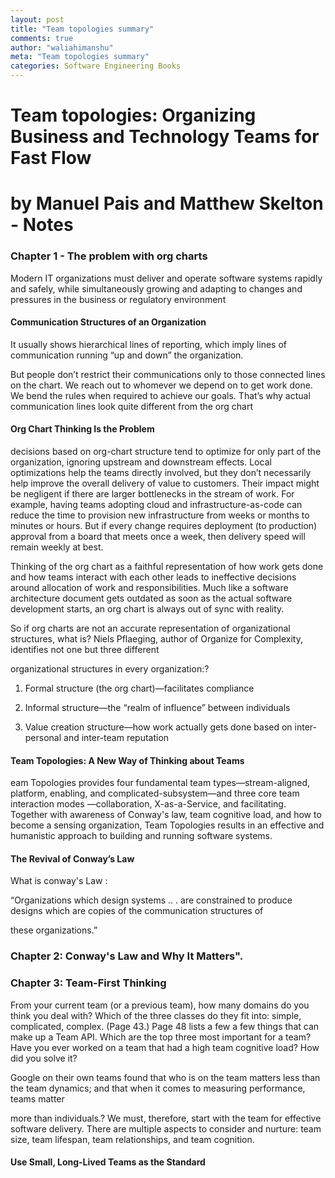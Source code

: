 ```yaml
---
layout: post
title: "Team topologies summary"
comments: true
author: "waliahimanshu"
meta: "Team topologies summary"
categories: Software Engineering Books
---
```



# Team topologies: Organizing Business and Technology Teams for Fast Flow
# by Manuel Pais and Matthew Skelton - Notes

### Chapter 1 - The problem with org charts

Modern IT organizations must deliver and operate
software systems rapidly and safely, while simultaneously growing and adapting to changes and pressures in the business or regulatory environment

#### Communication Structures of an Organization

It usually shows
hierarchical lines of reporting, which imply lines of communication running “up and
down” the organization.

But people don’t restrict their communications only to those connected
lines on the chart. We reach out to whomever we depend on to get work done. We bend
the rules when required to achieve our goals. That’s why actual communication lines look
quite different from the org chart

#### Org Chart Thinking Is the Problem

decisions based on org-chart structure tend to optimize for only part of
the organization, ignoring upstream and downstream effects. Local optimizations help
the teams directly involved, but they don’t necessarily help improve the overall delivery
of value to customers. Their impact might be negligent if there are larger bottlenecks in
the stream of work. For example, having teams adopting cloud and infrastructure-as-code
can reduce the time to provision new infrastructure from weeks or months to minutes or
hours. But if every change requires deployment (to production) approval from a board
that meets once a week, then delivery speed will remain weekly at best.

Thinking of the org chart as a faithful representation of how work gets done and how
teams interact with each other leads to ineffective decisions around allocation of work
and responsibilities. Much like a software architecture document gets outdated as soon as
the actual software development starts, an org chart is always out of sync with reality.


So if org charts are not an accurate representation of organizational structures, what is?
Niels Pflaeging, author of Organize for Complexity, identifies not one but three different

organizational structures in every organization:?

1. Formal structure (the org chart)—facilitates compliance

2. Informal structure—the “realm of influence” between individuals

3. Value creation structure—how work actually gets done based on inter-personal and
inter-team reputation

#### Team Topologies: A New Way of Thinking about Teams
eam Topologies provides four fundamental team types—stream-aligned, platform,
enabling, and complicated-subsystem—and three core team interaction modes
—collaboration, X-as-a-Service, and facilitating. Together with awareness of Conway's law,
team cognitive load, and how to become a sensing organization, Team Topologies results
in an effective and humanistic approach to building and running software systems.

#### The Revival of Conway’s Law
What is conway's Law :

“Organizations which design systems .. . are
constrained to produce designs which are copies of the communication structures of

these organizations.”



### Chapter 2: Conway's Law and Why It Matters".



### Chapter 3: Team-First Thinking 

From your current team (or a previous team), how many domains do you think you deal with? Which of the three classes do they fit into: simple, complicated, complex. (Page 43.)
Page 48 lists a few a few things that can make up a Team API. Which are the top three most important for a team?
Have you ever worked on a team that had a high team cognitive load? How did you solve it?


Google on their own teams found that who is on the team matters less than
the team dynamics; and that when it comes to measuring performance, teams matter

more than individuals.? We must, therefore, start with the team for effective software
delivery. There are multiple aspects to consider and nurture: team size, team lifespan,
team relationships, and team cognition.

#### Use Small, Long-Lived Teams as the Standard
